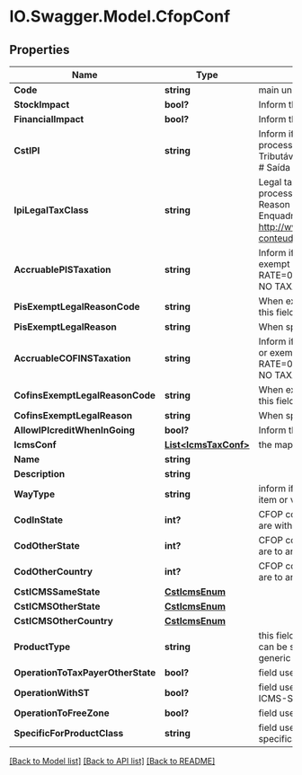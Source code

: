 # IO.Swagger.Model.CfopConf
## Properties

Name | Type | Description | Notes
------------ | ------------- | ------------- | -------------
**Code** | **string** | main unique identificator | 
**StockImpact** | **bool?** | Inform that the process has inventory impact. | [optional] 
**FinancialImpact** | **bool?** | Inform that the process has financial impact. | [optional] 
**CstIPI** | **string** | Inform if this process is subject to IPI taxation on output process - &#39;50&#39; # Saída Tributada - &#39;51&#39; # Saída Tributável com Alíquota Zero - &#39;52&#39; # Saída Isenta - &#39;53&#39; # Saída Não-Tributada - &#39;54&#39; # Saída Imune  | [optional] 
**IpiLegalTaxClass** | **string** | Legal tax classificação for IPI (enquadramento) When the processo has CST IPI 52 or 54, is mandatory inform Reason Code, see Anexo XIV - Código de Enquadramento Legal do IPI from  http://www.nfe.fazenda.gov.br/portal/exibirArquivo.aspx?conteudo&#x3D;mCnJajU4BKU&#x3D;  | [optional] 
**AccruablePISTaxation** | **string** | Inform if this item by nature is subject to PIS taxation or exempt - &#39;T&#39; # TAXABLE - &#39;Z&#39; # TAXABLE WITH RATE&#x3D;0.00 - &#39;E&#39; # EXEMPT - &#39;H&#39; # SUSPENDED - &#39;N&#39; # NO TAXABLE  | [optional] 
**PisExemptLegalReasonCode** | **string** | When exempt, taxable with zero, suspended, not taxable, this field holds the official code number | [optional] 
**PisExemptLegalReason** | **string** | When specifi reason, this field has the description | [optional] 
**AccruableCOFINSTaxation** | **string** | Inform if this item by nature is subject to COFINS taxation or exempt - &#39;T&#39; # TAXABLE - &#39;Z&#39; # TAXABLE WITH RATE&#x3D;0.00 - &#39;E&#39; # EXEMPT - &#39;H&#39; # SUSPENDED - &#39;N&#39; # NO TAXABLE  | [optional] 
**CofinsExemptLegalReasonCode** | **string** | When exempt, taxable with zero, suspended, not taxable, this field holds the official code number | [optional] 
**CofinsExemptLegalReason** | **string** | When specifi reason, this field has the description | [optional] 
**AllowIPIcreditWhenInGoing** | **bool?** | Inform that the process allow IPI credit to Input process | [optional] 
**IcmsConf** | [**List&lt;IcmsTaxConf&gt;**](IcmsTaxConf.md) | the map key is state code | [optional] 
**Name** | **string** |  | 
**Description** | **string** |  | [optional] 
**WayType** | **string** | inform if the transaction is an operation to internalizing item or value | [optional] 
**CodInState** | **int?** | CFOP code (tax code operation) when the transactions are within the same state. | [optional] 
**CodOtherState** | **int?** | CFOP code (tax code operation) when the transactions are to another state. | [optional] 
**CodOtherCountry** | **int?** | CFOP code (tax code operation) when the transactions are to another country. | [optional] 
**CstICMSSameState** | [**CstIcmsEnum**](CstIcmsEnum.md) |  | [optional] 
**CstICMSOtherState** | [**CstIcmsEnum**](CstIcmsEnum.md) |  | [optional] 
**CstICMSOtherCountry** | [**CstIcmsEnum**](CstIcmsEnum.md) |  | [optional] 
**ProductType** | **string** | this field is used to define right CFOP, one operation type can be specialized to item product, item merchandise or generic | [optional] 
**OperationToTaxPayerOtherState** | **bool?** | field used to indicate an operation to ICMS tax payer | [optional] 
**OperationWithST** | **bool?** | field used to indicate an operation to items sibject to ICMS-ST | [optional] 
**OperationToFreeZone** | **bool?** | field used to indicate an operation to free zone | [optional] 
**SpecificForProductClass** | **string** | field used to indicate an operation to some product class specifically | [optional] 

[[Back to Model list]](../README.md#documentation-for-models) [[Back to API list]](../README.md#documentation-for-api-endpoints) [[Back to README]](../README.md)

